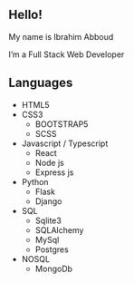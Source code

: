 ## Hello!

My name is Ibrahim Abboud  

I’m a Full Stack Web Developer

## **Languages**
- HTML5
- CSS3
    - BOOTSTRAP5
    - SCSS
- Javascript / Typescript
    - React
    - Node js
    - Express js
- Python
    - Flask
    - Django
- SQL
    - Sqlite3
    - SQLAlchemy
    - MySql
    - Postgres
- NOSQL
    - MongoDb
